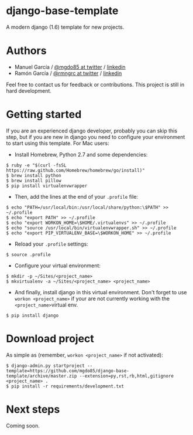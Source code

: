 django-base-template
====================

A modern django (1.6) template for new projects.



Authors
=======

- Manuel García / [@mgdo85 at twitter](https://www.twitter.com/mgdo85) / [linkedin](http://es.linkedin.com/in/mgdo85/) 
- Ramón García / [@rmngrc at twitter](https://www.twitter.com/rmngrc) / [linkedin](http://es.linkedin.com/in/rmngrc/) 


Feel free to contact us for feedback or contributions. This project is still in hard development.



Getting started
===============

If you are an experienced django developer, probably you can skip this step, but if you are new in django you need to configure your environment to start using this template. For Mac users:

- Install Homebrew, Python 2.7 and some dependencies:

```
$ ruby -e "$(curl -fsSL https://raw.github.com/Homebrew/homebrew/go/install)"
$ brew install python
$ brew install pillow
$ pip install virtualenvwrapper
```

- Then, add the lines at the end of your ``.profile`` file:

```
$ echo "PATH=/usr/local/bin:/usr/local/share/python:\$PATH" >> ~/.profile
$ echo "export PATH" >> ~/.profile
$ echo "export WORKON_HOME=\$HOME/.virtualenvs" >> ~/.profile
$ echo "source /usr/local/bin/virtualenvwrapper.sh" >> ~/.profile
$ echo "export PIP_VIRTUALENV_BASE=\$WORKON_HOME" >> ~/.profile
```

- Reload your ``.profile`` settings:

```
$ source .profile
```

- Configure your virtual environment:

```
$ mkdir -p ~/Sites/<project_name>
$ mkvirtualenv -a ~/Sites/<project_name> <project_name>
```

- And finally, install django in this virtual environment. Don't forget to use ``workon <project_name>`` if your are not currently working with the ``<project_name>``virtual env.

```
$ pip install django
```



Download project
================

As simple as (remember, ``workon <project_name>`` if not activated):

```
$ django-admin.py startproject --template=https://github.com/mgdo85/django-base-template/archive/master.zip --extension=py,rst,rb,html,gitignore <project_name> .
$ pip install -r requirements/development.txt
```



Next steps
===========

Coming soon. 
